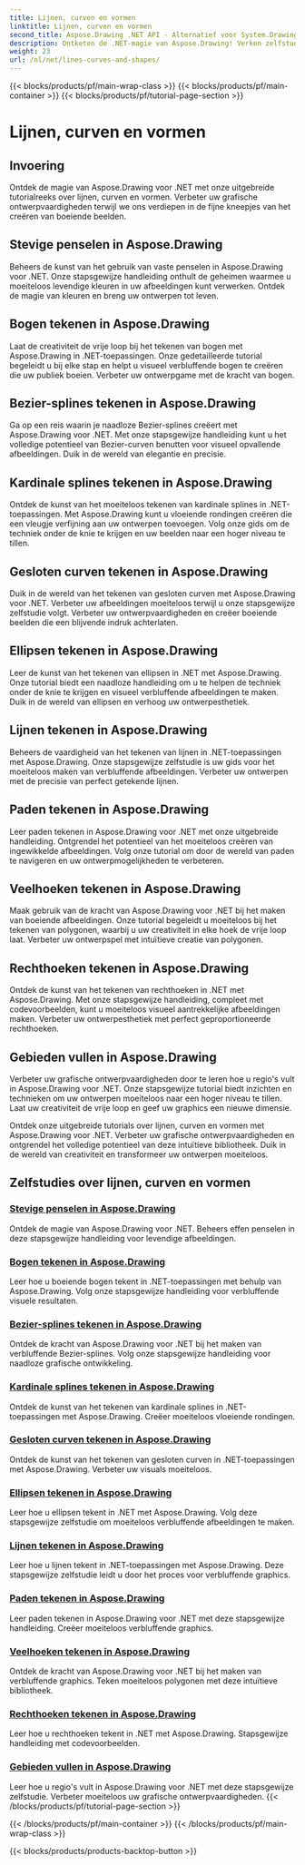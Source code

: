 ```yaml
---
title: Lijnen, curven en vormen
linktitle: Lijnen, curven en vormen
second_title: Aspose.Drawing .NET API - Alternatief voor System.Drawing.Common
description: Ontketen de .NET-magie van Aspose.Drawing! Verken zelfstudies over lijnen, curven en vormen voor levendige afbeeldingen beheers effen penselen, bogen, splines, ellipsen en nog veel meer.
weight: 23
url: /nl/net/lines-curves-and-shapes/
---
```


{{< blocks/products/pf/main-wrap-class >}}
{{< blocks/products/pf/main-container >}}
{{< blocks/products/pf/tutorial-page-section >}}

# Lijnen, curven en vormen


## Invoering

Ontdek de magie van Aspose.Drawing voor .NET met onze uitgebreide tutorialreeks over lijnen, curven en vormen. Verbeter uw grafische ontwerpvaardigheden terwijl we ons verdiepen in de fijne kneepjes van het creëren van boeiende beelden.

## Stevige penselen in Aspose.Drawing
Beheers de kunst van het gebruik van vaste penselen in Aspose.Drawing voor .NET. Onze stapsgewijze handleiding onthult de geheimen waarmee u moeiteloos levendige kleuren in uw afbeeldingen kunt verwerken. Ontdek de magie van kleuren en breng uw ontwerpen tot leven.

## Bogen tekenen in Aspose.Drawing
Laat de creativiteit de vrije loop bij het tekenen van bogen met Aspose.Drawing in .NET-toepassingen. Onze gedetailleerde tutorial begeleidt u bij elke stap en helpt u visueel verbluffende bogen te creëren die uw publiek boeien. Verbeter uw ontwerpgame met de kracht van bogen.

## Bezier-splines tekenen in Aspose.Drawing
Ga op een reis waarin je naadloze Bezier-splines creëert met Aspose.Drawing voor .NET. Met onze stapsgewijze handleiding kunt u het volledige potentieel van Bezier-curven benutten voor visueel opvallende afbeeldingen. Duik in de wereld van elegantie en precisie.

## Kardinale splines tekenen in Aspose.Drawing
Ontdek de kunst van het moeiteloos tekenen van kardinale splines in .NET-toepassingen. Met Aspose.Drawing kunt u vloeiende rondingen creëren die een vleugje verfijning aan uw ontwerpen toevoegen. Volg onze gids om de techniek onder de knie te krijgen en uw beelden naar een hoger niveau te tillen.

## Gesloten curven tekenen in Aspose.Drawing
Duik in de wereld van het tekenen van gesloten curven met Aspose.Drawing voor .NET. Verbeter uw afbeeldingen moeiteloos terwijl u onze stapsgewijze zelfstudie volgt. Verbeter uw ontwerpvaardigheden en creëer boeiende beelden die een blijvende indruk achterlaten.

## Ellipsen tekenen in Aspose.Drawing
Leer de kunst van het tekenen van ellipsen in .NET met Aspose.Drawing. Onze tutorial biedt een naadloze handleiding om u te helpen de techniek onder de knie te krijgen en visueel verbluffende afbeeldingen te maken. Duik in de wereld van ellipsen en verhoog uw ontwerpesthetiek.

## Lijnen tekenen in Aspose.Drawing
Beheers de vaardigheid van het tekenen van lijnen in .NET-toepassingen met Aspose.Drawing. Onze stapsgewijze zelfstudie is uw gids voor het moeiteloos maken van verbluffende afbeeldingen. Verbeter uw ontwerpen met de precisie van perfect getekende lijnen.

## Paden tekenen in Aspose.Drawing
Leer paden tekenen in Aspose.Drawing voor .NET met onze uitgebreide handleiding. Ontgrendel het potentieel van het moeiteloos creëren van ingewikkelde afbeeldingen. Volg onze tutorial om door de wereld van paden te navigeren en uw ontwerpmogelijkheden te verbeteren.

## Veelhoeken tekenen in Aspose.Drawing
Maak gebruik van de kracht van Aspose.Drawing voor .NET bij het maken van boeiende afbeeldingen. Onze tutorial begeleidt u moeiteloos bij het tekenen van polygonen, waarbij u uw creativiteit in elke hoek de vrije loop laat. Verbeter uw ontwerpspel met intuïtieve creatie van polygonen.

## Rechthoeken tekenen in Aspose.Drawing
Ontdek de kunst van het tekenen van rechthoeken in .NET met Aspose.Drawing. Met onze stapsgewijze handleiding, compleet met codevoorbeelden, kunt u moeiteloos visueel aantrekkelijke afbeeldingen maken. Verbeter uw ontwerpesthetiek met perfect geproportioneerde rechthoeken.

## Gebieden vullen in Aspose.Drawing
Verbeter uw grafische ontwerpvaardigheden door te leren hoe u regio's vult in Aspose.Drawing voor .NET. Onze stapsgewijze tutorial biedt inzichten en technieken om uw ontwerpen moeiteloos naar een hoger niveau te tillen. Laat uw creativiteit de vrije loop en geef uw graphics een nieuwe dimensie.

Ontdek onze uitgebreide tutorials over lijnen, curven en vormen met Aspose.Drawing voor .NET. Verbeter uw grafische ontwerpvaardigheden en ontgrendel het volledige potentieel van deze intuïtieve bibliotheek. Duik in de wereld van creativiteit en transformeer uw ontwerpen moeiteloos.
## Zelfstudies over lijnen, curven en vormen
### [Stevige penselen in Aspose.Drawing](./solid-brushes/)
Ontdek de magie van Aspose.Drawing voor .NET. Beheers effen penselen in deze stapsgewijze handleiding voor levendige afbeeldingen.
### [Bogen tekenen in Aspose.Drawing](./draw-arc/)
Leer hoe u boeiende bogen tekent in .NET-toepassingen met behulp van Aspose.Drawing. Volg onze stapsgewijze handleiding voor verbluffende visuele resultaten.
### [Bezier-splines tekenen in Aspose.Drawing](./draw-bezier-spline/)
Ontdek de kracht van Aspose.Drawing voor .NET bij het maken van verbluffende Bezier-splines. Volg onze stapsgewijze handleiding voor naadloze grafische ontwikkeling.
### [Kardinale splines tekenen in Aspose.Drawing](./draw-cardinal-spline/)
Ontdek de kunst van het tekenen van kardinale splines in .NET-toepassingen met Aspose.Drawing. Creëer moeiteloos vloeiende rondingen.
### [Gesloten curven tekenen in Aspose.Drawing](./draw-closed-curve/)
Ontdek de kunst van het tekenen van gesloten curven in .NET-toepassingen met Aspose.Drawing. Verbeter uw visuals moeiteloos.
### [Ellipsen tekenen in Aspose.Drawing](./draw-ellipse/)
Leer hoe u ellipsen tekent in .NET met Aspose.Drawing. Volg deze stapsgewijze zelfstudie om moeiteloos verbluffende afbeeldingen te maken.
### [Lijnen tekenen in Aspose.Drawing](./draw-lines/)
Leer hoe u lijnen tekent in .NET-toepassingen met Aspose.Drawing. Deze stapsgewijze zelfstudie leidt u door het proces voor verbluffende graphics.
### [Paden tekenen in Aspose.Drawing](./draw-path/)
Leer paden tekenen in Aspose.Drawing voor .NET met deze stapsgewijze handleiding. Creëer moeiteloos verbluffende graphics.
### [Veelhoeken tekenen in Aspose.Drawing](./draw-polygon/)
Ontdek de kracht van Aspose.Drawing voor .NET bij het maken van verbluffende graphics. Teken moeiteloos polygonen met deze intuïtieve bibliotheek.
### [Rechthoeken tekenen in Aspose.Drawing](./draw-rectangle/)
Leer hoe u rechthoeken tekent in .NET met Aspose.Drawing. Stapsgewijze handleiding met codevoorbeelden.
### [Gebieden vullen in Aspose.Drawing](./fill-region/)
Leer hoe u regio's vult in Aspose.Drawing voor .NET met deze stapsgewijze zelfstudie. Verbeter moeiteloos uw grafische ontwerpvaardigheden.
{{< /blocks/products/pf/tutorial-page-section >}}

{{< /blocks/products/pf/main-container >}}
{{< /blocks/products/pf/main-wrap-class >}}

{{< blocks/products/products-backtop-button >}}
